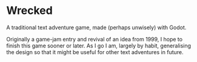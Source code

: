 # Wrecked

A traditional text adventure game, made (perhaps unwisely) with Godot.

Originally a game-jam entry and revival of an idea from 1999, I hope to finish this game sooner or later. As I go I am, largely by habit, generalising the design so that it might be useful for other text adventures in future.

